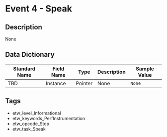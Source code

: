 # Event 4 - Speak

## Description
None

## Data Dictionary
|Standard Name|Field Name|Type|Description|Sample Value|
|---|---|---|---|---|
|TBD|Instance|Pointer|None|`None`|

## Tags
* etw_level_Informational
* etw_keywords_PerfInstrumentation
* etw_opcode_Stop
* etw_task_Speak